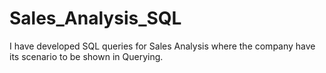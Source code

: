 # Sales_Analysis_SQL
I have developed SQL queries for Sales Analysis where the company have its scenario to be shown in Querying.
